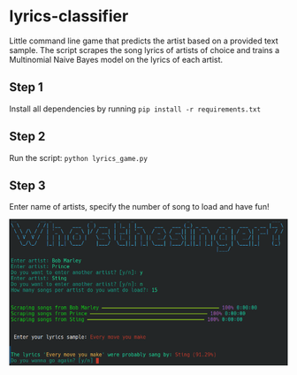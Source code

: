 # lyrics-classifier
Little command line game that predicts the artist based on a provided text sample.
The script scrapes the song lyrics of artists of choice and trains a Multinomial Naive Bayes model on the lyrics of each artist.

## Step 1
Install all dependencies by running `pip install -r requirements.txt`

## Step 2
Run the script: `python lyrics_game.py`

## Step 3
Enter name of artists, specify the number of song to load and have fun!

![Screenshot of command line lyrics-classifier game](Lyrics_classifier_preview.png)
